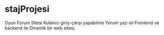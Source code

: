 # stajProjesi
 Oyun Forum Sitesi 
 Kulanıcı giriş-çıkışı yapabilme
 Yorum yaz-sil
 Frontend ve backend ile Dinamik bir web sitesi.
